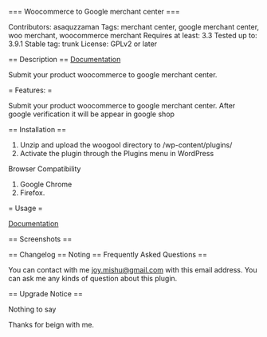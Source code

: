 === Woocommerce to Google merchant center ===

Contributors: asaquzzaman
Tags: merchant center, google merchant center, woo merchant, woocommerce merchant
Requires at least: 3.3
Tested up to: 3.9.1
Stable tag: trunk
License: GPLv2 or later

== Description ==
[Documentation](http://mishubd.com/documentation/woocommerce-to-google-merchant-center/)

Submit your product woocommerce to google merchant center.

= Features:  =

Submit your product woocommerce to google merchant center.
After google verification it will be appear in google shop


== Installation ==

1. Unzip and upload the woogool directory to /wp-content/plugins/
2. Activate the plugin through the Plugins menu in WordPress

Browser Compatibility

1. Google Chrome
2. Firefox.

= Usage =

[Documentation](http://mishubd.com/documentation/woocommerce-to-google-merchant-center/)

== Screenshots ==



== Changelog ==
Noting
== Frequently Asked Questions ==

You can contact with me joy.mishu@gmail.com with this email address. You can ask me any kinds of question about this plugin.

== Upgrade Notice ==

Nothing to say

Thanks for beign with me.




